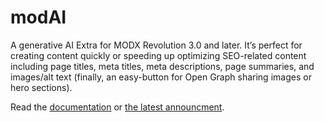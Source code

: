# modAI
A generative AI Extra for MODX Revolution 3.0 and later. It’s perfect for creating content quickly or speeding up optimizing SEO-related content including page titles, meta titles, meta descriptions, page summaries, and images/alt text (finally, an easy-button for Open Graph sharing images or hero sections).

Read the [documentation](https://modxcms.github.io/modAI/) or [the latest announcment](https://modx.com/blog/generative-ai-content-for-modx-revolution-with-modai).
